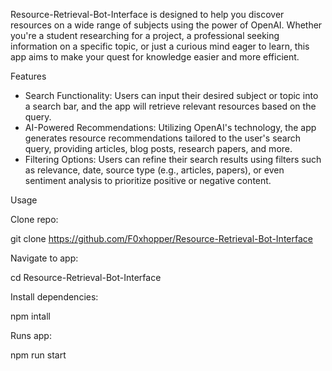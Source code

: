 Resource-Retrieval-Bot-Interface is designed to help you discover resources on a wide range of subjects using the power of OpenAI. Whether you're a student researching for a project, a professional seeking information on a specific topic, or just a curious mind eager to learn, this app aims to make your quest for knowledge easier and more efficient.

Features

- Search Functionality: 
Users can input their desired subject or topic into a search bar, and the app will retrieve relevant resources based on the query.
- AI-Powered Recommendations: 
Utilizing OpenAI's technology, the app generates resource recommendations tailored to the user's search query, providing articles, blog posts, research papers, and more.
- Filtering Options: 
Users can refine their search results using filters such as relevance, date, source type (e.g., articles, papers), or even sentiment analysis to prioritize positive or negative content.

Usage

Clone repo:

git clone https://github.com/F0xhopper/Resource-Retrieval-Bot-Interface

Navigate to app:

cd Resource-Retrieval-Bot-Interface

Install dependencies:

npm intall

Runs app:

npm run start
